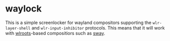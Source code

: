 # waylock

This is a simple screenlocker for wayland compositors supporting the
`wlr-layer-shell` and `wlr-input-inhibitor` protocols. This means that it will
work with [wlroots](https://github.com/swaywm/wlroots)-based compositiors such
as [sway](https://github.com/swaywm/sway).
